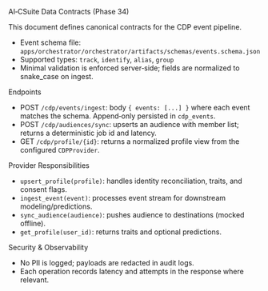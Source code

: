 AI‑CSuite Data Contracts (Phase 34)

This document defines canonical contracts for the CDP event pipeline.

- Event schema file: `apps/orchestrator/orchestrator/artifacts/schemas/events.schema.json`
- Supported types: `track`, `identify`, `alias`, `group`
- Minimal validation is enforced server‑side; fields are normalized to snake_case on ingest.

Endpoints

- POST `/cdp/events/ingest`: body `{ events: [...] }` where each event matches the schema. Append‑only persisted in `cdp_events`.
- POST `/cdp/audiences/sync`: upserts an audience with member list; returns a deterministic job id and latency.
- GET `/cdp/profile/{id}`: returns a normalized profile view from the configured `CDPProvider`.

Provider Responsibilities

- `upsert_profile(profile)`: handles identity reconciliation, traits, and consent flags.
- `ingest_event(event)`: processes event stream for downstream modeling/predictions.
- `sync_audience(audience)`: pushes audience to destinations (mocked offline).
- `get_profile(user_id)`: returns traits and optional predictions.

Security & Observability

- No PII is logged; payloads are redacted in audit logs.
- Each operation records latency and attempts in the response where relevant.


